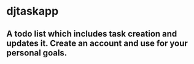 # djtaskapp
## A todo list which includes task creation and updates it. Create an account and use for your personal goals.

